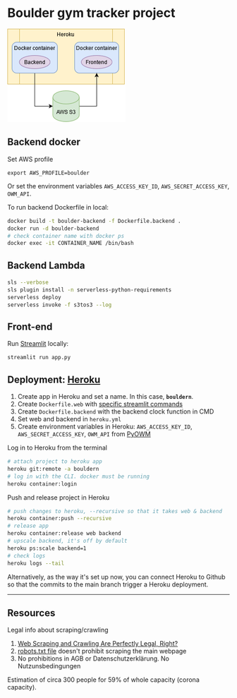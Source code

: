 # Boulder gym tracker project

![ ](boulder.png)

## Backend docker

Set AWS profile
```
export AWS_PROFILE=boulder
```

Or set the environment variables `AWS_ACCESS_KEY_ID`, `AWS_SECRET_ACCESS_KEY`, `OWM_API`.

To run backend Dockerfile in local:

```bash
docker build -t boulder-backend -f Dockerfile.backend .
docker run -d boulder-backend
# check container name with docker ps
docker exec -it CONTAINER_NAME /bin/bash
```

## Backend Lambda

```bash
sls --verbose
sls plugin install -n serverless-python-requirements
serverless deploy
serverless invoke -f s3tos3 --log
```

## Front-end

Run [Streamlit](https://streamlit.io/) locally:

```bash
streamlit run app.py
```

## Deployment: [Heroku](https://devcenter.heroku.com/)

1. Create app in Heroku and set a name. In this case, **`bouldern`**.
2. Create `Dockerfile.web` with [specific streamlit commands](https://discuss.streamlit.io/t/how-to-use-streamlit-in-docker/1067/2)
3. Create `Dockerfile.backend` with the backend clock function in CMD
4. Set web and backend in `heroku.yml`
5. Create environment variables in Heroku: `AWS_ACCESS_KEY_ID`, `AWS_SECRET_ACCESS_KEY`, `OWM_API` from [PyOWM](https://github.com/csparpa/pyowm)

Log in to Heroku from the terminal

```bash
# attach project to heroku app
heroku git:remote -a bouldern
# log in with the CLI. docker must be running
heroku container:login
```

Push and release project in Heroku

```bash
# push changes to heroku, --recursive so that it takes web & backend
heroku container:push --recursive
# release app
heroku container:release web backend
# upscale backend, it's off by default
heroku ps:scale backend=1
# check logs
heroku logs --tail
```

Alternatively, as the way it's set up now, you can connect Heroku to Github so that the commits to the main branch trigger a Heroku deployment.

---------

## Resources

Legal info about scraping/crawling

1. [Web Scraping and Crawling Are Perfectly Legal, Right?](https://benbernardblog.com/web-scraping-and-crawling-are-perfectly-legal-right/)
2. [robots.txt file](https://www.boulderwelt-muenchen-ost.de/robots.txt) doesn't prohibit scraping the main webpage
3. No prohibitions in AGB or Datenschutzerklärung. No Nutzunsbedingungen

Estimation of circa 300 people for 59% of whole capacity (corona capacity).
